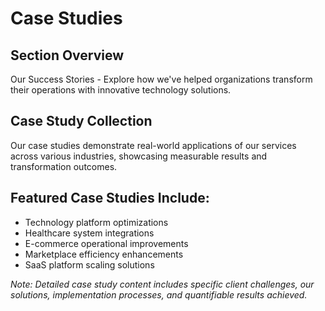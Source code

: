 
# Case Studies

## Section Overview
Our Success Stories - Explore how we've helped organizations transform their operations with innovative technology solutions.

## Case Study Collection
Our case studies demonstrate real-world applications of our services across various industries, showcasing measurable results and transformation outcomes.

## Featured Case Studies Include:
- Technology platform optimizations
- Healthcare system integrations  
- E-commerce operational improvements
- Marketplace efficiency enhancements
- SaaS platform scaling solutions

*Note: Detailed case study content includes specific client challenges, our solutions, implementation processes, and quantifiable results achieved.*
